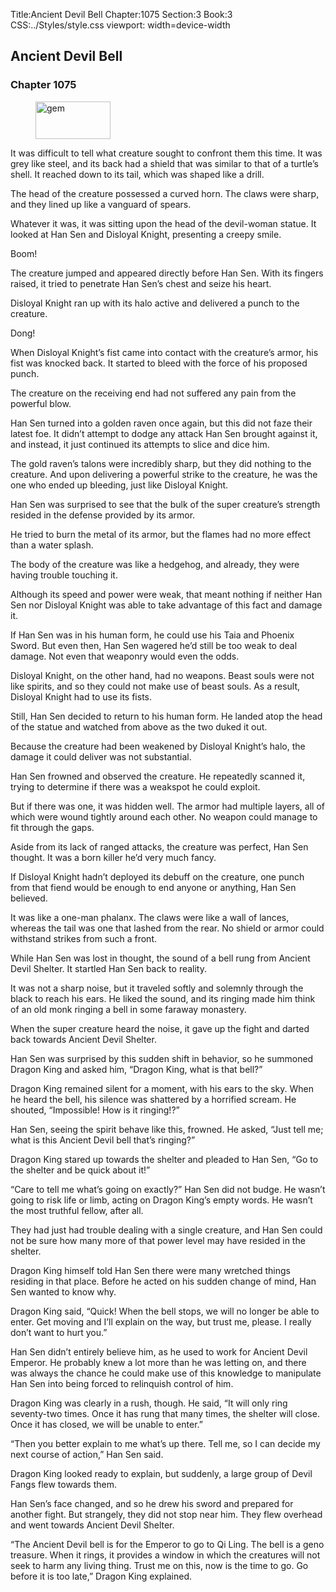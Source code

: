 Title:Ancient Devil Bell 
Chapter:1075 
Section:3 
Book:3 
CSS:../Styles/style.css 
viewport: width=device-width
  
## Ancient Devil Bell
### Chapter 1075
  
<figure>
	<img src="../Images/gem.gif" alt="gem" id="gem" width="120" height="60" />
</figure>
  

  
It was difficult to tell what creature sought to confront them this time. It was grey like steel, and its back had a shield that was similar to that of a turtle’s shell. It reached down to its tail, which was shaped like a drill.

The head of the creature possessed a curved horn. The claws were sharp, and they lined up like a vanguard of spears.

Whatever it was, it was sitting upon the head of the devil-woman statue. It looked at Han Sen and Disloyal Knight, presenting a creepy smile.

Boom!

The creature jumped and appeared directly before Han Sen. With its fingers raised, it tried to penetrate Han Sen’s chest and seize his heart.

Disloyal Knight ran up with its halo active and delivered a punch to the creature.

Dong!

When Disloyal Knight’s fist came into contact with the creature’s armor, his fist was knocked back. It started to bleed with the force of his proposed punch.

The creature on the receiving end had not suffered any pain from the powerful blow.

Han Sen turned into a golden raven once again, but this did not faze their latest foe. It didn’t attempt to dodge any attack Han Sen brought against it, and instead, it just continued its attempts to slice and dice him.

The gold raven’s talons were incredibly sharp, but they did nothing to the creature. And upon delivering a powerful strike to the creature, he was the one who ended up bleeding, just like Disloyal Knight.

Han Sen was surprised to see that the bulk of the super creature’s strength resided in the defense provided by its armor.

He tried to burn the metal of its armor, but the flames had no more effect than a water splash.

The body of the creature was like a hedgehog, and already, they were having trouble touching it.

Although its speed and power were weak, that meant nothing if neither Han Sen nor Disloyal Knight was able to take advantage of this fact and damage it.

If Han Sen was in his human form, he could use his Taia and Phoenix Sword. But even then, Han Sen wagered he’d still be too weak to deal damage. Not even that weaponry would even the odds.

Disloyal Knight, on the other hand, had no weapons. Beast souls were not like spirits, and so they could not make use of beast souls. As a result, Disloyal Knight had to use its fists.

Still, Han Sen decided to return to his human form. He landed atop the head of the statue and watched from above as the two duked it out.

Because the creature had been weakened by Disloyal Knight’s halo, the damage it could deliver was not substantial.

Han Sen frowned and observed the creature. He repeatedly scanned it, trying to determine if there was a weakspot he could exploit.

But if there was one, it was hidden well. The armor had multiple layers, all of which were wound tightly around each other. No weapon could manage to fit through the gaps.

Aside from its lack of ranged attacks, the creature was perfect, Han Sen thought. It was a born killer he’d very much fancy.

If Disloyal Knight hadn’t deployed its debuff on the creature, one punch from that fiend would be enough to end anyone or anything, Han Sen believed.

It was like a one-man phalanx. The claws were like a wall of lances, whereas the tail was one that lashed from the rear. No shield or armor could withstand strikes from such a front.

While Han Sen was lost in thought, the sound of a bell rung from Ancient Devil Shelter. It startled Han Sen back to reality.

It was not a sharp noise, but it traveled softly and solemnly through the black to reach his ears. He liked the sound, and its ringing made him think of an old monk ringing a bell in some faraway monastery.

When the super creature heard the noise, it gave up the fight and darted back towards Ancient Devil Shelter.

Han Sen was surprised by this sudden shift in behavior, so he summoned Dragon King and asked him, “Dragon King, what is that bell?”

Dragon King remained silent for a moment, with his ears to the sky. When he heard the bell, his silence was shattered by a horrified scream. He shouted, “Impossible! How is it ringing!?”

Han Sen, seeing the spirit behave like this, frowned. He asked, “Just tell me; what is this Ancient Devil bell that’s ringing?”

Dragon King stared up towards the shelter and pleaded to Han Sen, “Go to the shelter and be quick about it!”

“Care to tell me what’s going on exactly?” Han Sen did not budge. He wasn’t going to risk life or limb, acting on Dragon King’s empty words. He wasn’t the most truthful fellow, after all.

They had just had trouble dealing with a single creature, and Han Sen could not be sure how many more of that power level may have resided in the shelter.

Dragon King himself told Han Sen there were many wretched things residing in that place. Before he acted on his sudden change of mind, Han Sen wanted to know why.

Dragon King said, “Quick! When the bell stops, we will no longer be able to enter. Get moving and I’ll explain on the way, but trust me, please. I really don’t want to hurt you.”

Han Sen didn’t entirely believe him, as he used to work for Ancient Devil Emperor. He probably knew a lot more than he was letting on, and there was always the chance he could make use of this knowledge to manipulate Han Sen into being forced to relinquish control of him.

Dragon King was clearly in a rush, though. He said, “It will only ring seventy-two times. Once it has rung that many times, the shelter will close. Once it has closed, we will be unable to enter.”

“Then you better explain to me what’s up there. Tell me, so I can decide my next course of action,” Han Sen said.

Dragon King looked ready to explain, but suddenly, a large group of Devil Fangs flew towards them.

Han Sen’s face changed, and so he drew his sword and prepared for another fight. But strangely, they did not stop near him. They flew overhead and went towards Ancient Devil Shelter.

“The Ancient Devil bell is for the Emperor to go to Qi Ling. The bell is a geno treasure. When it rings, it provides a window in which the creatures will not seek to harm any living thing. Trust me on this, now is the time to go. Go before it is too late,” Dragon King explained.